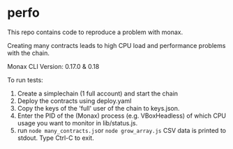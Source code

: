 # perfo

This repo contains code to reproduce a problem with monax.

Creating many contracts leads to high CPU load and performance problems with the chain.

Monax CLI Version: 0.17.0 & 0.18

To run tests:

1. Create a simplechain (1 full account) and start the chain
2. Deploy the contracts using deploy.yaml
2. Copy the keys of the 'full' user of the chain to keys.json.
3. Enter the PID of the (Monax) process (e.g. VBoxHeadless) of which CPU usage you want to monitor in lib/status.js.
4. run `node many_contracts.js`or `node grow_array.js`
   CSV data is printed to stdout. Type Ctrl-C to exit.


